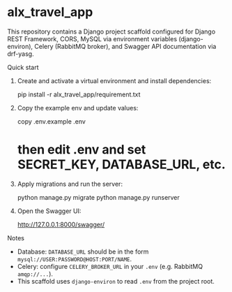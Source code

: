 # alx_travel_app

This repository contains a Django project scaffold configured for Django REST Framework, CORS, MySQL via environment variables (django-environ), Celery (RabbitMQ broker), and Swagger API documentation via drf-yasg.

Quick start

1. Create and activate a virtual environment and install dependencies:

   pip install -r alx_travel_app/requirement.txt

2. Copy the example env and update values:

   copy .env.example .env

   # then edit .env and set SECRET_KEY, DATABASE_URL, etc.

3. Apply migrations and run the server:

   python manage.py migrate
   python manage.py runserver

4. Open the Swagger UI:

   http://127.0.0.1:8000/swagger/

Notes

- Database: `DATABASE_URL` should be in the form `mysql://USER:PASSWORD@HOST:PORT/NAME`.
- Celery: configure `CELERY_BROKER_URL` in your `.env` (e.g. RabbitMQ `amqp://...`).
- This scaffold uses `django-environ` to read `.env` from the project root.
